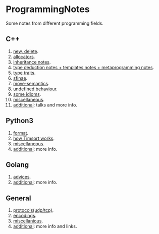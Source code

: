 # ProgrammingNotes
Some notes from different programming fields.

## C++

1. [new, delete](https://github.com/dasfex/ProgrammingNotes/blob/master/cpp/new_delete.md).
2. [allocators](https://github.com/dasfex/ProgrammingNotes/blob/master/cpp/allocators.md).
3. [inheritance notes](https://github.com/dasfex/ProgrammingNotes/blob/master/cpp/inheritance.md).
4. [type deduction notes + templates notes + metaprogramming notes](https://github.com/dasfex/ProgrammingNotes/blob/master/cpp/templates.md).
5. [type traits](https://github.com/dasfex/ProgrammingNotes/blob/master/cpp/type_traits.md).
6. [sfinae](https://github.com/dasfex/ProgrammingNotes/blob/master/cpp/sfinae.md).
7. [move-semantics](https://github.com/dasfex/ProgrammingNotes/blob/master/cpp/move_semantics.md).
8. [undefined behaviour](https://github.com/dasfex/ProgrammingNotes/blob/master/cpp/ub.md).
9. [some idioms](https://github.com/dasfex/ProgrammingNotes/blob/master/cpp/idioms.md).
10. [miscellaneous](https://github.com/dasfex/ProgrammingNotes/blob/master/cpp/miscellaneous.md).
11. [additional](https://github.com/dasfex/notes/blob/master/cpp/additional.md): talks and more info.

## Python3

1. [format](https://github.com/dasfex/ProgrammingNotes/blob/master/python3/format.md).
2. [how Timsort works](https://youtu.be/Ye5pzBHB584?t=1260).
3. [miscellaneous](https://github.com/dasfex/ProgrammingNotes/blob/master/python3/miscellaneous.md).
4. [additional](https://github.com/dasfex/notes/blob/master/python3/additional.md): more info.

## Golang

1. [advices](https://github.com/dasfex/notes/blob/master/golang/advices.md).
2. [additional](https://github.com/dasfex/notes/blob/master/golang/additional.md): more info.

## General

1. [protocols(udp/tcp)](https://github.com/dasfex/ProgrammingNotes/blob/master/general/protocols.md).
2. [encodings](https://github.com/dasfex/ProgrammingNotes/blob/master/general/encodings.md).
3. [miscellanious](https://github.com/dasfex/ProgrammingNotes/blob/master/general/miscellanious.md).
4. [additional](https://github.com/dasfex/notes/blob/master/general/additional.md): more info and links.
